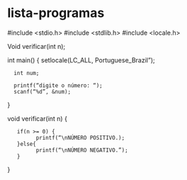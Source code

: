 # lista-programas
#include <stdio.h>
#include <stdlib.h>
#include <locale.h>

Void verificar(int n);

int main() {
      setlocale(LC_ALL, Portuguese_Brazil”);

      int num;

      printf(“digite o número: “);
      scanf(“%d”, &num);
}

void verificar(int n) {
  
       if(n >= 0) {
             printf(“\nNÚMERO POSITIVO.);
       }else{
             printf(“\nNÚMERO NEGATIVO.”);
       }
}

